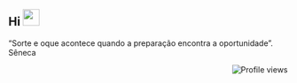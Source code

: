 ## Hi <img src="https://raw.githubusercontent.com/kaueMarques/kaueMarques/master/hi.gif" height="30px">


“Sorte e oque acontece quando a preparação encontra a oportunidade”. Sêneca


<p align="right"> <img src="https://komarev.com/ghpvc/?username=BrunoSFreschi&color=blue" alt="Profile views" /> </p>
